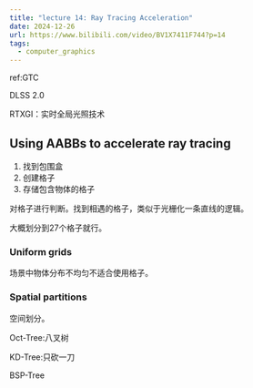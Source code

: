 ```yaml
---
title: "lecture 14: Ray Tracing Acceleration"
date: 2024-12-26
url: https://www.bilibili.com/video/BV1X7411F744?p=14
tags:
  - computer_graphics
---
```


ref:GTC

DLSS 2.0

RTXGI：实时全局光照技术

## Using AABBs to accelerate ray tracing

1. 找到包围盒
2. 创建格子
3. 存储包含物体的格子

对格子进行判断。找到相遇的格子，类似于光栅化一条直线的逻辑。

大概划分到27个格子就行。

### Uniform grids

场景中物体分布不均匀不适合使用格子。

### Spatial partitions

空间划分。

Oct-Tree:八叉树

KD-Tree:只砍一刀

BSP-Tree
